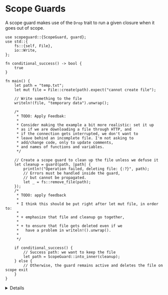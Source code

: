 # Scope Guards

A scope guard makes use of the `Drop` trait to run a given closure when it goes
out of scope.

```rust,editable,compile_fail
use scopeguard::{ScopeGuard, guard};
use std::{
    fs::{self, File},
    io::Write,
};

fn conditional_success() -> bool {
    true
}

fn main() {
    let path = "temp.txt";
    let mut file = File::create(path).expect("cannot create file");

    // Write something to the file
    writeln!(file, "temporary data").unwrap();

    /*
     * TODO: Apply Feedbak:
     *
     * Consider making the example a bit more realistic: set it up
     * as if we are downloading a file through HTTP, and
     * if the connection gets interrupted, we don't want to
     * leave behind an incomplete file. I'm not asking to
     * add/change code, only to update comments,
     * and names of functions and variables.
     */

    // Create a scope guard to clean up the file unless we defuse it
    let cleanup = guard(path, |path| {
        println!("Operation failed, deleting file: {:?}", path);
        // Errors must be handled inside the guard,
        // but cannot be propagated.
        let _ = fs::remove_file(path);
    });
    /*
     * TODO: apply feedback
     *
     * I think this should be put right after let mut file, in order to:
     *
     * + emphasize that file and cleanup go together,
     *
     * + to ensure that file gets deleted even if we
     *   have a problem in writeln!().unwrap().
     *
     */

    if conditional_success() {
        // Success path: we want to keep the file
        let path = ScopeGuard::into_inner(cleanup);
    } else {
        // Otherwise, the guard remains active and deletes the file on scope exit
    }
}
```

<details>

- This example demonstrates the use of
  [the `scopeguard` crate](https://docs.rs/scopeguard/latest/scopeguard/), which
  is commonly used in internal APIs to ensure that a closure runs when a scope
  exits.

  - If the cleanup logic in the example above were unconditional, the code could
    be simplified using
    [scopeguard's `defer!` macro](https://docs.rs/scopeguard/latest/scopeguard/#defer):

    ```rust,editable,compile_fail
    let path = "temp.txt";

    scopeguard::defer! {
         let _ = std::fs::remove_file(path);
    }
    ```

- If desired, the "scope guard" pattern can be implemented manually, starting as
  follows:

  ```rust
  struct ScopeGuard<T, F: FnOnce()> {
      value: Option<T>,
      drop_fn: Option<F>,
  }

  impl<T, F: FnOnce()> ScopeGuard<T, F> {
      fn guard(value: T, drop_fn: F) -> Self {
          Self { value: Some(value), drop_fn: Some(drop_fn) }
      }

      fn into_inner(mut self) -> T {
          // The drop function is discarded and will not run
          self.value.take().unwrap()
      }
  }

  impl<T, F: FnOnce()> Drop for ScopeGuard<T, F> {
      fn drop(&mut self) {
          // Run the drop function when the guard goes out of scope.
          // Note: if `into_inner` was called earlier, the drop function won't run.
          if let Some(f) = self.drop_fn.take() {
              f();
          }
      }
  }

  impl<T, F: FnOnce()> std::ops::Deref for ScopeGuard<T, F> {
      type Target = T;

      fn deref(&self) -> &T {
          // Provide shared access to the underlying value
          self.value.as_ref().unwrap()
      }
  }

  impl<T, F: FnOnce()> std::ops::DerefMut for ScopeGuard<T, F> {
      fn deref_mut(&mut self) -> &mut T {
          // Provide exclusive access to the underlying value
          self.value.as_mut().unwrap()
      }
  }
  ```

  TODO apply feedback:

  ```
  For large chunks of code in the speaker notes like this, it'd be nicer
  to put this in the playground and include the playground link in the
  speaker notes instead. That makes it easier to pull up the example on
  screen, instead of having to copy-paste it into a playground window
  manually.

  That said, I'm not sure this is the example we want to use. This
  re-implements the scopeguard crate's functionality, i.e. it's a general
  purpose scope guard that calls a closure. If you're implementing a scope
  guard manually, you're more likely to be implementing a guard that does
  something specific since scopeguard already exists for doing general
  purpose scope guards.

  Maybe rework this example to use the "delete a file on failure" example
  that's in the slide? I can slap together a sketch in the playground if
  it's not clear what I'm suggesting.
  ```

  - The `ScopeGuard` type in the `scopeguard` crate also includes a `Debug`
    implementation and a third parameter: a
    [`Strategy`](https://docs.rs/scopeguard/latest/scopeguard/trait.Strategy.html)
    that determines when the `drop_fn` should run.

    - By default, the strategy runs the drop function unconditionally. However,
      the crate also provides built-in strategies to run the drop function only
      during unwinding (due to a panic), or only on successful scope exit.

      You can also implement your own `Strategy` trait to define custom
      conditions for when the cleanup should occur.

  TODO: again... more concise, e.g. reduce the above to:

  ```
  - `scopeguard` also supports selecting a
    [`Strategy`](https://docs.rs/scopeguard/latest/scopeguard/trait.Strategy.html)
    to determine when the cleanup logic should run, i.e. always,
    only on successful exit, or only on unwind. The crate
    also supports defining custom strategies.
  ```

- Recalling the transaction example from
  [the drop bombs chapter](./drop_bomb.md), we can now combine both concepts:
  define a fallback that runs unless we explicitly abort early. In the success
  path, we call `ScopeGuard::into_inner` to prevent the rollback, as the
  transaction has already been committed.

  While we still cannot propagate errors from fallible operations inside the
  drop logic, this pattern at least allows us to orchestrate fallbacks
  explicitly and with whatever guarantees or limits we require.

  TODO: apply feedback for the above paragraph:

  ```
  Maybe move this point to the top, since it most directly explains what
  this example is doing and why. You may want to reword/reorganize this to
  merge it with the current first bullet point.
  ```

</details>
